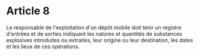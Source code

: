 # Article 8

Le responsable de l'exploitation d'un dépôt mobile doit tenir un registre d'entrées et de sorties indiquant les natures et quantités de substances explosives introduites ou extraites, leur origine ou leur destination, les dates et les lieux de ces opérations.
